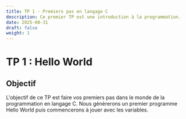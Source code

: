 ```yaml
---
title: TP 1 - Premiers pas en langage C
description: Ce premier TP est une introduction à la programmation.
date: 2025-08-31
draft: false
weight: 1
---
```


# TP 1 : Hello World
## Objectif
L'objectif de ce TP est faire vos premiers pas dans le monde de la programmation en langage C. Nous génèrerons un premier programme Hello World puis commencerons à jouer avec les variables. 







